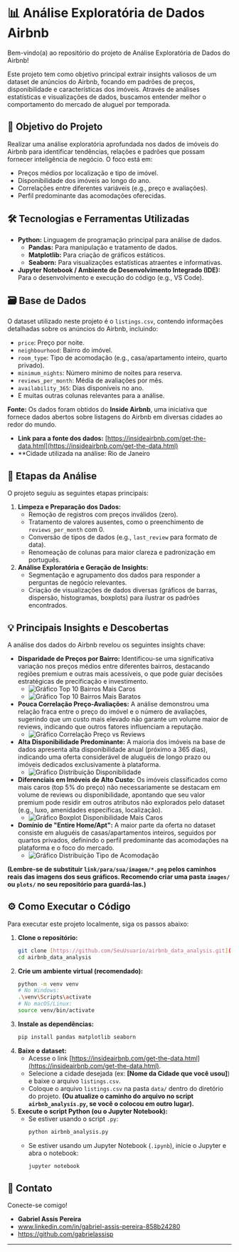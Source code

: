 # 📊 Análise Exploratória de Dados Airbnb

Bem-vindo(a) ao repositório do projeto de Análise Exploratória de Dados do Airbnb!

Este projeto tem como objetivo principal extrair insights valiosos de um dataset de anúncios do Airbnb, focando em padrões de preços, disponibilidade e características dos imóveis. Através de análises estatísticas e visualizações de dados, buscamos entender melhor o comportamento do mercado de aluguel por temporada.

## 🎯 Objetivo do Projeto

Realizar uma análise exploratória aprofundada nos dados de imóveis do Airbnb para identificar tendências, relações e padrões que possam fornecer inteligência de negócio. O foco está em:
* Preços médios por localização e tipo de imóvel.
* Disponibilidade dos imóveis ao longo do ano.
* Correlações entre diferentes variáveis (e.g., preço e avaliações).
* Perfil predominante das acomodações oferecidas.

## 🛠️ Tecnologias e Ferramentas Utilizadas

* **Python:** Linguagem de programação principal para análise de dados.
    * **Pandas:** Para manipulação e tratamento de dados.
    * **Matplotlib:** Para criação de gráficos estáticos.
    * **Seaborn:** Para visualizações estatísticas atraentes e informativas.
* **Jupyter Notebook / Ambiente de Desenvolvimento Integrado (IDE):** Para o desenvolvimento e execução do código (e.g., VS Code).

## 🗃️ Base de Dados

O dataset utilizado neste projeto é o `listings.csv`, contendo informações detalhadas sobre os anúncios do Airbnb, incluindo:
* `price`: Preço por noite.
* `neighbourhood`: Bairro do imóvel.
* `room_type`: Tipo de acomodação (e.g., casa/apartamento inteiro, quarto privado).
* `minimum_nights`: Número mínimo de noites para reserva.
* `reviews_per_month`: Média de avaliações por mês.
* `availability_365`: Dias disponíveis no ano.
* E muitas outras colunas relevantes para a análise.

**Fonte:** Os dados foram obtidos do **Inside Airbnb**, uma iniciativa que fornece dados abertos sobre listagens do Airbnb em diversas cidades ao redor do mundo.
* **Link para a fonte dos dados:** [https://insideairbnb.com/get-the-data.html](https://insideairbnb.com/get-the-data.html)
* **Cidade utilizada na análise: Rio de Janeiro

## 🚀 Etapas da Análise

O projeto seguiu as seguintes etapas principais:

1.  **Limpeza e Preparação dos Dados:**
    * Remoção de registros com preços inválidos (zero).
    * Tratamento de valores ausentes, como o preenchimento de `reviews_per_month` com 0.
    * Conversão de tipos de dados (e.g., `last_review` para formato de data).
    * Renomeação de colunas para maior clareza e padronização em português.
2.  **Análise Exploratória e Geração de Insights:**
    * Segmentação e agrupamento dos dados para responder a perguntas de negócio relevantes.
    * Criação de visualizações de dados diversas (gráficos de barras, dispersão, histogramas, boxplots) para ilustrar os padrões encontrados.

## 💡 Principais Insights e Descobertas

A análise dos dados do Airbnb revelou os seguintes insights chave:

* **Disparidade de Preços por Bairro:** Identificou-se uma significativa variação nos preços médios entre diferentes bairros, destacando regiões premium e outras mais acessíveis, o que pode guiar decisões estratégicas de precificação e investimento.
    * ![Gráfico Top 10 Bairros Mais Caros](link/para/sua/imagem/top_10_bairros_caros.png)
    * ![Gráfico Top 10 Bairros Mais Baratos](link/para/sua/imagem/top_10_bairros_baratos.png)
* **Pouca Correlação Preço-Avaliações:** A análise demonstrou uma relação fraca entre o preço do imóvel e o número de avaliações, sugerindo que um custo mais elevado não garante um volume maior de reviews, indicando que outros fatores influenciam a reputação.
    * ![Gráfico Correlação Preço vs Reviews](link/para/sua/imagem/correlacao_preco_reviews.png)
* **Alta Disponibilidade Predominante:** A maioria dos imóveis na base de dados apresenta alta disponibilidade anual (próximo a 365 dias), indicando uma oferta considerável de aluguéis de longo prazo ou imóveis dedicados exclusivamente à plataforma.
    * ![Gráfico Distribuição Disponibilidade](link/para/sua/imagem/distribuicao_disponibilidade.png)
* **Diferenciais em Imóveis de Alto Custo:** Os imóveis classificados como mais caros (top 5% do preço) não necessariamente se destacam em volume de reviews ou disponibilidade, apontando que seu valor premium pode residir em outros atributos não explorados pelo dataset (e.g., luxo, amenidades específicas, localização).
    * ![Gráfico Boxplot Disponibilidade Mais Caros](link/para/sua/imagem/boxplot_disponibilidade_caros.png)
* **Domínio de "Entire Home/Apt":** A maior parte da oferta no dataset consiste em aluguéis de casas/apartamentos inteiros, seguidos por quartos privados, definindo o perfil predominante das acomodações na plataforma e o foco do mercado.
    * ![Gráfico Distribuição Tipo de Acomodação](link/para/sua/imagem/distribuicao_tipo_acomodacao.png)

**(Lembre-se de substituir `link/para/sua/imagem/*.png` pelos caminhos reais das imagens dos seus gráficos. Recomendo criar uma pasta `images/` ou `plots/` no seu repositório para guardá-las.)**

## ⚙️ Como Executar o Código

Para executar este projeto localmente, siga os passos abaixo:

1.  **Clone o repositório:**
    ```bash
    git clone [https://github.com/SeuUsuario/airbnb_data_analysis.git](https://github.com/SeuUsuario/airbnb_data_analysis.git)
    cd airbnb_data_analysis
    ```
2.  **Crie um ambiente virtual (recomendado):**
    ```bash
    python -m venv venv
    # No Windows:
    .\venv\Scripts\activate
    # No macOS/Linux:
    source venv/bin/activate
    ```
3.  **Instale as dependências:**
    ```bash
    pip install pandas matplotlib seaborn
    ```
4.  **Baixe o dataset:**
    * Acesse o link [https://insideairbnb.com/get-the-data.html](https://insideairbnb.com/get-the-data.html).
    * Selecione a cidade desejada (ex: **[Nome da Cidade que você usou]**) e baixe o arquivo `listings.csv`.
    * Coloque o arquivo `listings.csv` na pasta `data/` dentro do diretório do projeto.
        **(Ou atualize o caminho do arquivo no script `airbnb_analysis.py`, se você o colocou em outro lugar).**
5.  **Execute o script Python (ou o Jupyter Notebook):**
    * Se estiver usando o script `.py`:
        ```bash
        python airbnb_analysis.py
        ```
    * Se estiver usando um Jupyter Notebook (`.ipynb`), inicie o Jupyter e abra o notebook:
        ```bash
        jupyter notebook
        ```

## 🤝 Contato

Conecte-se comigo!

* **Gabriel Assis Pereira**
* www.linkedin.com/in/gabriel-assis-pereira-858b24280
* https://github.com/gabrielassisp

---
